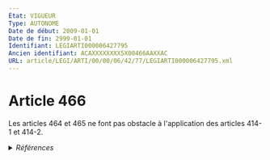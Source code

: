 ```yaml
---
État: VIGUEUR
Type: AUTONOME
Date de début: 2009-01-01
Date de fin: 2999-01-01
Identifiant: LEGIARTI000006427795
Ancien identifiant: ACAXXXXXXXX5X00466AAXXAC
URL: article/LEGI/ARTI/00/00/06/42/77/LEGIARTI000006427795.xml
---
```


<h1>Article 466</h1>

Les articles 464 et 465 ne font pas obstacle à l'application des articles 414-1
et 414-2.


<details>
  <summary><em>Références</em></summary>

  <h2>Articles faisant référence à l'article</h2>
  
  <ul>
    <li>
      <a href="https://legal.tricoteuses.fr//redirection/LEGIARTI000006427773?vers=git&vers=legifrance">Code civil - article 464 AUTONOME VIGUEUR, en vigueur depuis le 2009-01-01</a> CITATION cible
    </li>
    <li>
      <a href="https://legal.tricoteuses.fr//redirection/LEGIARTI000006427772?vers=git&vers=legifrance">Code civil - article 464 AUTONOME MODIFIE, en vigueur du 1965-06-15 au 2009-01-01</a> CITATION cible
    </li>
    <li>
      <a href="https://legal.tricoteuses.fr//redirection/LEGIARTI000006427977?vers=git&vers=legifrance">Code civil - article 414-1 AUTONOME VIGUEUR, en vigueur depuis le 2009-01-01</a> CITATION cible
    </li>
    <li>
      <a href="https://legal.tricoteuses.fr//redirection/LEGIARTI000006284898?vers=git&vers=legifrance">LOI n° 2007-308 du 5 mars 2007 portant réforme de la protection juridique des majeurs - article 7 ENTIEREMENT_MODIF</a> MODIFICATION cible
    </li>
  </ul>
  
  <h2>Références faites par l'article</h2>
  
  <ul>
    <li>
      2006-06-23 CITATION cible <a href="https://legal.tricoteuses.fr//redirection/LEGIARTI000006284881?vers=git&vers=legifrance">Loi n° 2006-728 du 23 juin 2006 portant réforme des successions et des libéralités (1). - article 47 AUTONOME VIGUEUR, en vigueur depuis le 2007-01-01</a>
    </li>
    <li>
      2007-03-05 MODIFICATION source <a href="https://legal.tricoteuses.fr//redirection/LEGIARTI000006284898?vers=git&vers=legifrance">LOI n° 2007-308 du 5 mars 2007 portant réforme de la protection juridique des majeurs - article 7 ENTIEREMENT_MODIF</a>
    </li>
    <li>
      2999-01-01 CITATION cible <a href="https://legal.tricoteuses.fr//redirection/LEGIARTI000006427223?vers=git&vers=legifrance">Code civil - article 389-5 AUTONOME MODIFIE, en vigueur du 1986-07-01 au 2007-01-01</a>
    </li>
    <li>
      2999-01-01 CITATION source <a href="https://legal.tricoteuses.fr//redirection/LEGIARTI000006427977?vers=git&vers=legifrance">Code civil - article 414-1 AUTONOME VIGUEUR, en vigueur depuis le 2009-01-01</a>
    </li>
    <li>
      2999-01-01 CITATION source <a href="https://legal.tricoteuses.fr//redirection/LEGIARTI000006427772?vers=git&vers=legifrance">Code civil - article 464 AUTONOME MODIFIE, en vigueur du 1965-06-15 au 2009-01-01</a>
    </li>
    <li>
      2999-01-01 CITATION cible <a href="https://legal.tricoteuses.fr//redirection/LEGIARTI000006432709?vers=git&vers=legifrance">Code civil - article 838 AUTONOME MODIFIE, en vigueur du 1964-12-15 au 2007-01-01</a>
    </li>
    <li>
      2999-01-01 CITATION cible <a href="https://legal.tricoteuses.fr//redirection/LEGIARTI000006404261?vers=git&vers=legifrance">Code de procédure civile - article 975 AUTONOME ABROGE, en vigueur du 1841-06-02 au 2007-12-22</a>
    </li>
    <li>
      CODIFICATION source Loi 1803-03-14
    </li>
    <li>
      2999-01-01 CITATION cible <a href="https://legal.tricoteuses.fr//redirection/LEGIARTI000006412261?vers=git&vers=legifrance">Code de procédure civile - article 1231 AUTONOME MODIFIE, en vigueur du 2005-01-01 au 2009-01-01</a>
    </li>
  </ul>
</details>
